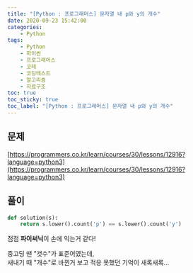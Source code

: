 ```yaml
---
title: "[Python : 프로그래머스] 문자열 내 p와 y의 개수"
date: 2020-09-23 15:42:00
categories:
    - Python
tags:
    - Python
    - 파이썬
    - 프로그래머스
    - 코테
    - 코딩테스트
    - 알고리즘
    - 자료구조
toc: true
toc_sticky: true
toc_label: "[Python : 프로그래머스] 문자열 내 p와 y의 개수"
---
```

## 문제
[https://programmers.co.kr/learn/courses/30/lessons/12916?language=python3](https://programmers.co.kr/learn/courses/30/lessons/12916?language=python3)
## 풀이
```python
def solution(s):
    return s.lower().count('p') == s.lower().count('y')
```
점점 **파이써닉**이 손에 익는거 같다!  
  
중고딩 땐 "갯수"가 표준어였는데,  
새내기 때 "개수"로 바뀐거 보고 적응 못했던 기억이 새록새록...  